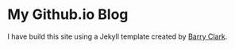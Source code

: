 # My Github.io Blog

I have build this site using a Jekyll template created by [Barry Clark](https://github.com/barryclark/jekyll-now).
